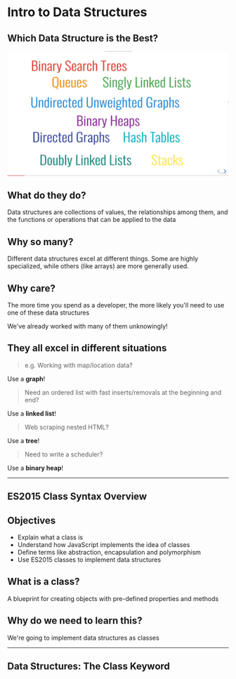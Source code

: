 # Intro to Data Structures

## Which Data Structure is the Best?

![data structures](./data_structures.jpg)

## What do they do?
Data structures are collections of values, the relationships among them, and the functions or operations that can be applied to the data

## Why so many? 
Different data structures excel at different things. Some are highly specialized, while others (like arrays) are more generally used. 

## Why care?
The more time you spend as a developer, the more likely you'll need to use one of these data structures

We've already worked with many of them unknowingly!

## They all excel in different situations 

> e.g. Working with map/location data? 

Use a **graph**!

> Need an ordered list with fast inserts/removals at the beginning and end?

Use a **linked list**!

> Web scraping nested HTML?

Use a **tree**!

> Need to write a scheduler?

Use a **binary heap**!

---

## ES2015 Class Syntax Overview

## Objectives
- Explain what a class is
- Understand how JavaScript implements the idea of classes
- Define terms like abstraction, encapsulation and polymorphism
- Use ES2015 classes to implement data structures

## What is a class?
A blueprint for creating objects with pre-defined properties and methods

## Why do we need to learn this?
We're going to implement data structures as classes

---

## Data Structures: The Class Keyword